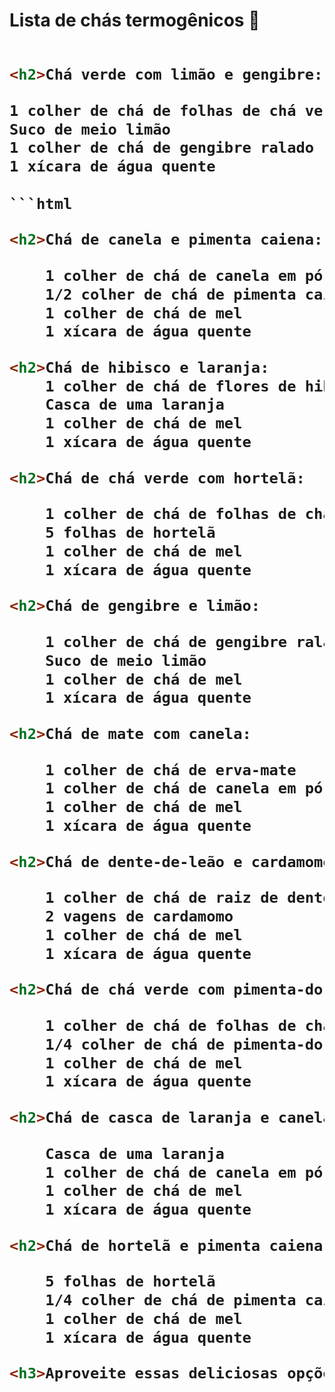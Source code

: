 <h1> Lista de chás termogênicos 🍵


```html

<h2>Chá verde com limão e gengibre: </h2>

1 colher de chá de folhas de chá verde
Suco de meio limão
1 colher de chá de gengibre ralado
1 xícara de água quente
    
```html

<h2>Chá de canela e pimenta caiena:    </h2>

    1 colher de chá de canela em pó
    1/2 colher de chá de pimenta caiena
    1 colher de chá de mel
    1 xícara de água quente

<h2>Chá de hibisco e laranja:
    1 colher de chá de flores de hibisco
    Casca de uma laranja
    1 colher de chá de mel
    1 xícara de água quente

<h2>Chá de chá verde com hortelã:

    1 colher de chá de folhas de chá verde
    5 folhas de hortelã
    1 colher de chá de mel
    1 xícara de água quente

<h2>Chá de gengibre e limão:

    1 colher de chá de gengibre ralado
    Suco de meio limão
    1 colher de chá de mel
    1 xícara de água quente

<h2>Chá de mate com canela:

    1 colher de chá de erva-mate
    1 colher de chá de canela em pó
    1 colher de chá de mel
    1 xícara de água quente

<h2>Chá de dente-de-leão e cardamomo:

    1 colher de chá de raiz de dente-de-leão
    2 vagens de cardamomo
    1 colher de chá de mel
    1 xícara de água quente

<h2>Chá de chá verde com pimenta-do-reino:

    1 colher de chá de folhas de chá verde
    1/4 colher de chá de pimenta-do-reino moída
    1 colher de chá de mel
    1 xícara de água quente

<h2>Chá de casca de laranja e canela:

    Casca de uma laranja
    1 colher de chá de canela em pó
    1 colher de chá de mel
    1 xícara de água quente

<h2>Chá de hortelã e pimenta caiena:

    5 folhas de hortelã
    1/4 colher de chá de pimenta caiena
    1 colher de chá de mel
    1 xícara de água quente

<h3>Aproveite essas deliciosas opções de chás termogênicos!
